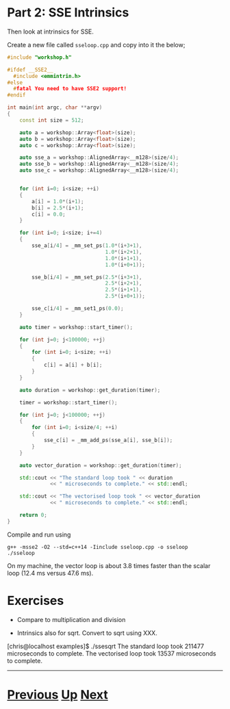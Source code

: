 
# Part 2: SSE Intrinsics

Then look at intrinsics for SSE.

Create a new file called `sseloop.cpp` and copy into it the below;

```c++
#include "workshop.h"

#ifdef __SSE2__
  #include <emmintrin.h>
#else
  #fatal You need to have SSE2 support!
#endif

int main(int argc, char **argv)
{
    const int size = 512;

    auto a = workshop::Array<float>(size);
    auto b = workshop::Array<float>(size);
    auto c = workshop::Array<float>(size);

    auto sse_a = workshop::AlignedArray<__m128>(size/4);
    auto sse_b = workshop::AlignedArray<__m128>(size/4);
    auto sse_c = workshop::AlignedArray<__m128>(size/4);


    for (int i=0; i<size; ++i)
    {
        a[i] = 1.0*(i+1);
        b[i] = 2.5*(i+1);
        c[i] = 0.0;
    }

    for (int i=0; i<size; i+=4)
    {
        sse_a[i/4] = _mm_set_ps(1.0*(i+3+1),
                                1.0*(i+2+1),
                                1.0*(i+1+1),
                                1.0*(i+0+1));

        sse_b[i/4] = _mm_set_ps(2.5*(i+3+1),
                                2.5*(i+2+1),
                                2.5*(i+1+1),
                                2.5*(i+0+1));

        sse_c[i/4] = _mm_set1_ps(0.0);
    }

    auto timer = workshop::start_timer();

    for (int j=0; j<100000; ++j)
    {
        for (int i=0; i<size; ++i)
        {
            c[i] = a[i] + b[i];
        }
    }

    auto duration = workshop::get_duration(timer);

    timer = workshop::start_timer();

    for (int j=0; j<100000; ++j)
    {    
        for (int i=0; i<size/4; ++i)
        {
            sse_c[i] = _mm_add_ps(sse_a[i], sse_b[i]);
        }
    }

    auto vector_duration = workshop::get_duration(timer);

    std::cout << "The standard loop took " << duration
              << " microseconds to complete." << std::endl;

    std::cout << "The vectorised loop took " << vector_duration
              << " microseconds to complete." << std::endl;

    return 0;
}
```

Compile and run using

```
g++ -msse2 -O2 --std=c++14 -Iinclude sseloop.cpp -o sseloop
./sseloop
```

On my machine, the vector loop is about 3.8 times faster than the scalar loop (12.4 ms versus 47.6 ms).

# Exercises

* Compare to multiplication and division

* Intrinsics also for sqrt. Convert to sqrt using XXX. 

[chris@localhost examples]$ ./ssesqrt 
The standard loop took 211477 microseconds to complete.
The vectorised loop took 13537 microseconds to complete.


***

# [Previous](emmintrin.md) [Up](part2.md) [Next](whatnext.md)
